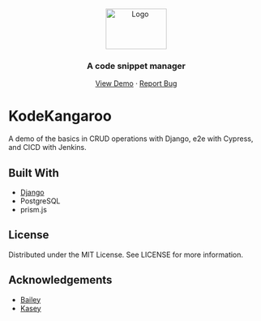 <br />
<p align="center">
  <a href="http://www.peterson-dev.com">
    <img src="static/img/roo-logo1.png" alt="Logo" width="120" height="80">
  </a>
  <h3 align="center">A code snippet manager</h3>
    <p align="center">
    <a href="kode-kangaroo.herokuapp.com">View Demo</a>
    ·
    <a href="https://github.com/peterson-dev/kode-kangaroo">Report Bug</a>
    </p>
</p>

# KodeKangaroo

A demo of the basics in CRUD operations with Django, e2e with Cypress, and CICD with Jenkins.

## Built With
- [Django](https://www.djangoproject.com/)
- PostgreSQL
- prism.js 

## License
Distributed under the MIT License. See LICENSE for more information.

## Acknowledgements
* [Bailey](https://github.com/bdcostin)
* [Kasey](https://github.com/angelkt07)
